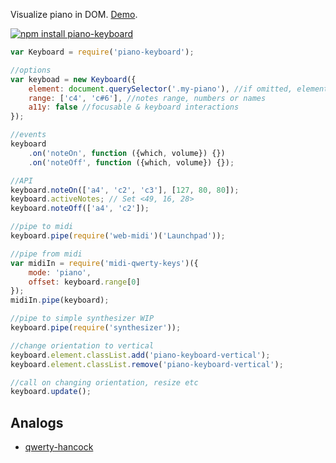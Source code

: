 Visualize piano in DOM. [Demo](http://dfcreative.github.io/piano-keyboard).

[![npm install piano-keyboard](https://nodei.co/npm/piano-keyboard.png?mini=true)](https://nodei.co/npm/piano-keyboard/)


```js
var Keyboard = require('piano-keyboard');

//options
var keyboad = new Keyboard({
	element: document.querySelector('.my-piano'), //if omitted, element is created
	range: ['c4', 'c#6'], //notes range, numbers or names
	a11y: false //focusable & keyboard interactions
});

//events
keyboard
	.on('noteOn', function ({which, volume}) {})
	.on('noteOff', function ({which, volume}) {});

//API
keyboard.noteOn(['a4', 'c2', 'c3'], [127, 80, 80]);
keyboard.activeNotes; // Set <49, 16, 28>
keyboard.noteOff(['a4', 'c2']);

//pipe to midi
keyboard.pipe(require('web-midi')('Launchpad'));

//pipe from midi
var midiIn = require('midi-qwerty-keys')({
	mode: 'piano',
	offset: keyboard.range[0]
});
midiIn.pipe(keyboard);

//pipe to simple synthesizer WIP
keyboard.pipe(require('synthesizer'));

//change orientation to vertical
keyboard.element.classList.add('piano-keyboard-vertical');
keyboard.element.classList.remove('piano-keyboard-vertical');

//call on changing orientation, resize etc
keyboard.update();
```

## Analogs

* [qwerty-hancock](https://github.com/stuartmemo/qwerty-hancock)